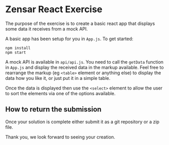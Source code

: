 # Zensar React Exercise

The purpose of the exercise is to create a basic react app that displays some data it receives from a mock API.

A basic app has been setup for you in `App.js`. To get started:

```
npm install
npm start
```

A mock API is available in `api/api.js`. You need to call the `getData` function in `App.js` and display the received data in the markup available. Feel free to rearrange the markup (eg `<table>` element or anything else) to display the data how you like it, or just put it in a simple table.

Once the data is displayed then use the `<select>` element to allow the user to sort the elements via one of the options available.

## How to return the submission

Once your solution is complete either submit it as a git repository or a zip file. 

Thank you, we look forward to seeing your creation.